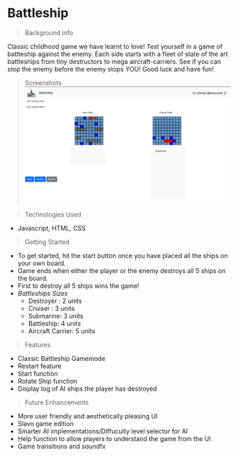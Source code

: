 # Battleship

> Background info

Classic childhood game we have learnt to love! Test yourself in a game of battleship against the enemy. Each side starts with a fleet of state of the art battleships from tiny destructors to mega aircraft-carriers. See if you can stop the enemy before the enemy stops YOU! Good luck and have fun!

> Screenshots
> ![Battleship Screenshot](Battleship_Assets/Screenshot%20from%202023-07-14%2000-19-15.png)

> Technologies Used

- Javascript, HTML, CSS

> Getting Started

- To get started, hit the start button once you have placed all the ships on your own board.
- Game ends when either the player or the enemy destroys all 5 ships on the board.
- First to destroy all 5 ships wins the game!
- _Battleships Sizes_
  - Destroyer : 2 units
  - Cruiser : 3 units
  - Submarine: 3 units
  - Battleship: 4 units
  - Aircraft Carrier: 5 units

> Features

- Classic Battleship Gamemode
- Restart feature
- Start function
- Rotate Ship function
- Display log of AI ships the player has destroyed

> Future Enhancements

- More user friendly and aesthetically pleasing UI
- Slavo game edition
- Smarter AI implementations/Diffuculty level selector for AI
- Help function to allow players to understand the game from the UI
- Game transitions and soundfx
